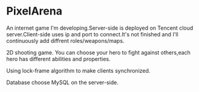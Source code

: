 # PixelArena
An internet game I'm developing.Server-side is deployed on Tencent cloud server.Client-side uses ip and port to connect.It's not finished and I'll continuously add diffrent roles/weapons/maps.

2D shooting game.
You can choose your hero to fight against others,each hero has different abilities and properties.

Using lock-frame algorithm to make clients synchronized. 

Database choose MySQL on the server-side.
